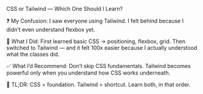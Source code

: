 CSS or Tailwind — Which One Should I Learn?

❓ My Confusion:
I saw everyone using Tailwind. I felt behind because I didn’t even understand flexbox yet.

🧠 What I Did:
First learned basic CSS → positioning, flexbox, grid.
Then switched to Tailwind — and it felt 100x easier because I actually understood what the classes did.

✅ What I’d Recommend:
Don’t skip CSS fundamentals.
Tailwind becomes powerful only when you understand how CSS works underneath.

📌 TL;DR:
CSS = foundation.
Tailwind = shortcut.
Learn both, in that order.


